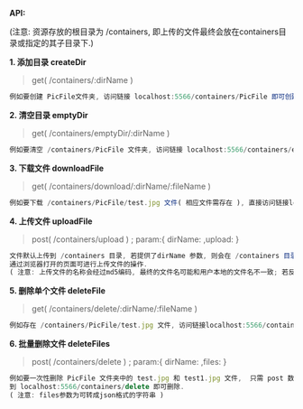 ﻿**API:**

   (注意: 资源存放的根目录为 /containers, 即上传的文件最终会放在containers目录或指定的其子目录下.)  
 
**1. 添加目录 createDir**
 > get( /containers/:dirName )
``` javascript
例如要创建 PicFile文件夹, 访问链接 localhost:5566/containers/PicFile 即可创建(需node app.js 启动项目)
```

**2. 清空目录 emptyDir**
 >  get( /containers/emptyDir/:dirName )
``` javascript
例如要清空 /containers/PicFile 文件夹, 访问链接 localhost:5566/containers/emptyDir/PicFile 即可
```

**3. 下载文件 downloadFile**
 >  get( /containers/download/:dirName/:fileName  )
``` javascript
例如要下载 /containers/PicFile/test.jpg 文件( 相应文件需存在 ), 直接访问链接localhost:5566/containers/download/PicFile/test.jpg 即可下载
```

**4. 上传文件 uploadFile**
 >  post( /containers/upload )  ;  param:{ dirName: ,upload: }
``` javascript
文件默认上传到 /containers 目录, 若提供了dirName 参数, 则会在 /containers 目录中查找( 未找到则创建 )此文件夹, 并将上传的文件移动到此文件夹中.
通过浏览器打开的页面可进行上传文件的操作.
( 注意: 上传文件的名称会经过md5编码, 最终的文件名可能和用户本地的文件名不一致; 若反复向同一路径上传同名文件, 可能会在/containers 目录中生成垃圾文件 )
```

**5. 删除单个文件 deleteFile**
 >  get( /containers/delete/:dirName/:fileName )
``` javascript
例如存在 /containers/PicFile/test.jpg 文件, 访问链接localhost:5566/containers/delete/PicFile/test.jpg 即可删除test.jpg文件
```

**6. 批量删除文件 deleteFiles**
 >  post( /containers/delete )  ;  param:{ dirName: ,files: }
``` javascript
例如要一次性删除 PicFile 文件夹中的 test.jpg 和 test1.jpg 文件,  只需 post 数据 { "dirName":"PicFile", "files":" ['test.jpg','test1.jpg'] " }
到 localhost:5566/containers/delete 即可删除.
( 注意: files参数为可转成json格式的字符串 )
```
